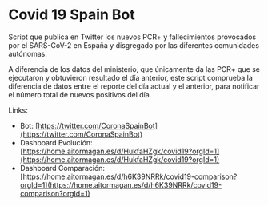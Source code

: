 # Covid 19 Spain Bot

Script que publica en Twitter los nuevos PCR+ y fallecimientos provocados por el SARS-CoV-2 en España y disgregado por
las diferentes comunidades autónomas.

A diferencia de los datos del ministerio, que únicamente da las PCR+ que se ejecutaron y obtuvieron resultado el día 
anterior, este script comprueba la diferencia de datos entre el reporte del día actual y el anterior, para notificar el 
número total de nuevos positivos del día.

Links: 
* Bot: [https://twitter.com/CoronaSpainBot](https://twitter.com/CoronaSpainBot)
* Dashboard Evolución: [https://home.aitormagan.es/d/HukfaHZgk/covid19?orgId=1](https://home.aitormagan.es/d/HukfaHZgk/covid19?orgId=1)
* Dashboard Comparación: [https://home.aitormagan.es/d/h6K39NRRk/covid19-comparison?orgId=1](https://home.aitormagan.es/d/h6K39NRRk/covid19-comparison?orgId=1)